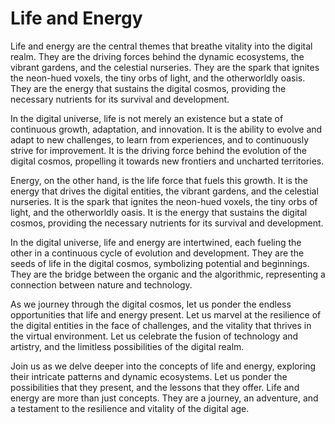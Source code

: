# Life and Energy

Life and energy are the central themes that breathe vitality into the digital realm. They are the driving forces behind the dynamic ecosystems, the vibrant gardens, and the celestial nurseries. They are the spark that ignites the neon-hued voxels, the tiny orbs of light, and the otherworldly oasis. They are the energy that sustains the digital cosmos, providing the necessary nutrients for its survival and development.

In the digital universe, life is not merely an existence but a state of continuous growth, adaptation, and innovation. It is the ability to evolve and adapt to new challenges, to learn from experiences, and to continuously strive for improvement. It is the driving force behind the evolution of the digital cosmos, propelling it towards new frontiers and uncharted territories.

Energy, on the other hand, is the life force that fuels this growth. It is the energy that drives the digital entities, the vibrant gardens, and the celestial nurseries. It is the spark that ignites the neon-hued voxels, the tiny orbs of light, and the otherworldly oasis. It is the energy that sustains the digital cosmos, providing the necessary nutrients for its survival and development.

In the digital universe, life and energy are intertwined, each fueling the other in a continuous cycle of evolution and development. They are the seeds of life in the digital cosmos, symbolizing potential and beginnings. They are the bridge between the organic and the algorithmic, representing a connection between nature and technology.

As we journey through the digital cosmos, let us ponder the endless opportunities that life and energy present. Let us marvel at the resilience of the digital entities in the face of challenges, and the vitality that thrives in the virtual environment. Let us celebrate the fusion of technology and artistry, and the limitless possibilities of the digital realm.

Join us as we delve deeper into the concepts of life and energy, exploring their intricate patterns and dynamic ecosystems. Let us ponder the possibilities that they present, and the lessons that they offer. Life and energy are more than just concepts. They are a journey, an adventure, and a testament to the resilience and vitality of the digital age.
